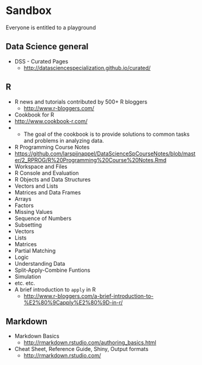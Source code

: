 # Sandbox
Everyone is entitled to a playground

## Data Science general
* DSS - Curated Pages
  * http://datasciencespecialization.github.io/curated/

## R
* R news and tutorials contributed by 500+ R bloggers
  * http://www.r-bloggers.com/
*  Cookbook for R
  * http://www.cookbook-r.com/
  * * The goal of the cookbook is to provide solutions to common tasks and problems in analyzing data.
* R Programming Course Notes
 * https://github.com/larspijnappel/DataScienceSpCourseNotes/blob/master/2_RPROG/R%20Programming%20Course%20Notes.Rmd
  * Workspace and Files
  * R Console and Evaluation
  * R Objects and Data Structures
  * Vectors and Lists
  * Matrices and Data Frames
  * Arrays
  * Factors
  * Missing Values
  * Sequence of Numbers
  * Subsetting
  * Vectors
  * Lists
  * Matrices
  * Partial Matching
  * Logic
  * Understanding Data
  * Split-Apply-Combine Funtions
  * Simulation
  * etc. etc.
* A brief introduction to `apply` in R
  * http://www.r-bloggers.com/a-brief-introduction-to-%E2%80%9Capply%E2%80%9D-in-r/


## Markdown
* Markdown Basics
  * http://rmarkdown.rstudio.com/authoring_basics.html
* Cheat Sheet, Reference Guide, Shiny, Output formats
  * http://rmarkdown.rstudio.com/
